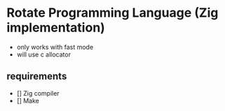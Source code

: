 # Rotate Programming Language (Zig implementation)

- only works with fast mode
- will use c allocator


## requirements

- [] Zig compiler
- [] Make
